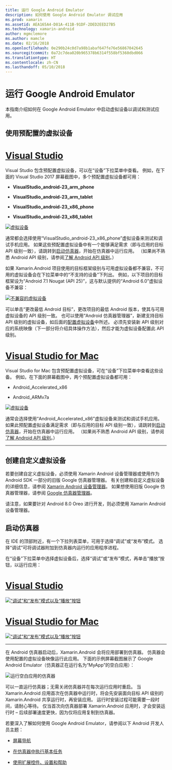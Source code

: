 ```yaml
---
title: 运行 Google Android Emulator
description: 如何使用 Google Android Emulator 调试应用
ms.prod: xamarin
ms.assetid: AEA165A4-D81A-411B-91DF-2DED2EED27B5
ms.technology: xamarin-android
author: mgmclemore
ms.author: mamcle
ms.date: 02/16/2018
ms.openlocfilehash: 0e290b24c0d7a98b1abaf647fe76e56867042645
ms.sourcegitcommit: 0a72c7dea020b965378b6314f558bf5360dbd066
ms.translationtype: HT
ms.contentlocale: zh-CN
ms.lasthandoff: 05/10/2018
---
```

# <a name="running-the-google-android-emulator"></a>运行 Google Android Emulator

本指南介绍如何在 Google Android Emulator 中启动虚拟设备以调试和测试应用。

## <a name="using-a-pre-configured-virtual-device"></a>使用预配置的虚拟设备

# <a name="visual-studiotabvswin"></a>[Visual Studio](#tab/vswin)

Visual Studio 包含预配置虚拟设备，可以在“设备”下拉菜单中查看。 例如，在下面的 Visual Studio 2017 屏幕截图中，多个预配置虚拟设备都可用：

-   **VisualStudio\_android-23\_arm\_phone**

-   **VisualStudio\_android-23\_arm\_tablet**

-   **VisualStudio\_android-23\_x86\_phone** 

-   **VisualStudio\_android-23\_x86\_tablet** 

[![虚拟设备](running-the-emulator-images/win/01-virtual-devices-sml.png)](running-the-emulator-images/win/01-virtual-devices.png#lightbox)

通常都会选择使用“VisualStudio\_android-23\_x86\_phone”虚拟设备来测试和调试手机应用。 如果这些预配置虚拟设备中有一个能够满足需求（即与应用的目标 API 级别一致），请跳转到[启动仿真器](#launching)，开始在仿真器中运行应用。 （如果尚不熟悉 Android API 级别，请参阅[了解 Android API 级别](~/android/app-fundamentals/android-api-levels.md)。）

如果 Xamarin.Android 项目使用的目标框架级别与可用虚拟设备都不兼容，不可用的虚拟设备会在下拉菜单中的“不支持的设备”下列出。 例如，以下项目的目标框架设为“Android 7.1 Nougat (API 25)”，这与默认提供的“Android 6.0”虚拟设备不兼容：

[![不兼容的虚拟设备](running-the-emulator-images/win/02-incompatible-level-sml.png)](running-the-emulator-images/win/02-incompatible-level.png#lightbox)

可以单击“更改最低 Android 目标”，更改项目的最低 Android 版本，使其与可用虚拟设备的 API 级别一致。 也可以使用“Android 仿真器管理器”，新建支持目标 API 级别的虚拟设备，如后面的[配置虚拟设备](#virtualdevice)中所述。 必须先安装新 API 级别对应的系统映像（下一部分将介绍具体操作方法），然后才能为虚拟设备配置此 API 级别。

# <a name="visual-studio-for-mactabvsmac"></a>[Visual Studio for Mac](#tab/vsmac)

Visual Studio for Mac 包含预配置虚拟设备，可在“设备”下拉菜单中查看这些设备。 例如，在下面的屏幕截图中，两个预配置虚拟设备都可用：

-   Android\_Accelerated\_x86

-   Android\_ARMv7a

[![虚拟设备](running-the-emulator-images/mac/01-virtual-devices-sml.png)](running-the-emulator-images/mac/01-virtual-devices.png#lightbox)

通常会选择使用“Android\_Accelerated\_x86”虚拟设备来测试和调试手机应用。 如果此预配置虚拟设备满足需求（即与应用的目标 API 级别一致），请跳转到[启动仿真器](#launching)，开始在仿真器中运行应用。 （如果尚不熟悉 Android API 级别，请参阅[了解 Android API 级别](~/android/app-fundamentals/android-api-levels.md)。）

-----

## <a name="creating-custom-virtual-devices"></a>创建自定义虚拟设备

若要创建自定义虚拟设备，必须使用 Xamarin Android 设备管理器或使用作为 Android SDK 一部分的旧版 Google 仿真器管理器。 有关创建和自定义虚拟设备的详细信息，请参阅 [Xamarin Android 设备管理器](~/android/get-started/installation/android-emulator/xamarin-device-manager.md)。
如果想使用旧版 Google 仿真器管理器，请参阅 [Google 仿真器管理器](~/android/get-started/installation/android-emulator/google-emulator-manager.md)。

请注意，如果要针对 Android 8.0 Oreo 进行开发，则必须使用 Xamarin Android 设备管理器。

<a name="launching" />

## <a name="launching-the-emulator"></a>启动仿真器

在 IDE 的顶部附近，有一个下拉列表菜单，可用于选择“调试”或“发布”模式。 选择“调试”可将调试器附加到仿真器内运行的应用程序进程。 

在“设备”下拉菜单中选择虚拟设备后，选择“调试”或“发布”模式，再单击“播放”按钮，以运行应用：

# <a name="visual-studiotabvswin"></a>[Visual Studio](#tab/vswin)

[![“调试”和“发布”模式以及“播放”按钮](running-the-emulator-images/win/17-debug-release-sml.png)](running-the-emulator-images/win/17-debug-release.png#lightbox)

# <a name="visual-studio-for-mactabvsmac"></a>[Visual Studio for Mac](#tab/vsmac)

[![“调试”和“发布”模式以及“播放”按钮](running-the-emulator-images/mac/16-debug-release-sml.png)](running-the-emulator-images/mac/16-debug-release.png#lightbox)

-----

在 Android 仿真器启动后，Xamarin.Android 会将应用部署到仿真器。 仿真器会使用配置的虚拟设备映像运行此应用。 下面的示例屏幕截图展示了 Google Android Emulator（仿真器正在运行名为“MyApp”的空白应用）：

![运行空白应用的仿真器](running-the-emulator-images/emulator-running.png)

可以一直运行仿真器；无需关闭仿真器并在每次运行应用时重启。 当 Xamarin.Android 应用首次在仿真器中运行时，将会先安装面向目标 API 级别的 Xamarin.Android 共享运行时，再安装应用。 运行时安装过程可能需要一段时间，请耐心等待。 仅当首次向仿真器部署 Xamarin.Android 应用时，才会安装运行时 &ndash; 后续部署速度更快，因为仅将应用复制到仿真器。

若要深入了解如何使用 Google Android Emulator，请参阅以下 Android 开发人员主题：

-   [屏幕导航](https://developer.android.com/studio/run/emulator.html#navigate)

-   [在仿真器中执行基本任务](https://developer.android.com/studio/run/emulator.html#tasks)

-   [使用扩展控件、设置和帮助](https://developer.android.com/studio/run/emulator.html#extended)

